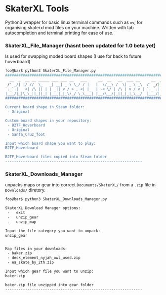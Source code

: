 # SkaterXL Tools
Python3 wrapper for basic linux terminal commands such as `mv`, for organising skaterxl mod files on your machine. Written with tab autocompletion and terminal printing for ease of use.
### SkaterXL_File_Manager (hasnt been updated for 1.0 beta yet)
Is used for swapping moded board shapes (I use for back to future hoverboard)
```bash
foo@bar$ python3 SkaterXL_File_Manager.py
#############################################################################################
  __  _  __ __ _____ ___ ___ __   ___     __  __   __  ___ __     __  _  _  __  ___ ___  __
 /' _/| |/ //  \_   _| __| _ \ \_/ / |   |  \/__\ /  \| _ \ _\  /' _/| || |/  \| _,\ __/' _/
`._`.|   <| /\ || | | _|| v / > , <| |_  | -< \/ | /\ | v / v | `._`.| >< | /\ | v_/ _|`._`.
|___/|_|\_\_||_||_| |___|_|_\/_/ \_\___| |__/\__/|_||_|_|_\__/  |___/|_||_|_||_|_| |___|___/
#############################################################################################

Current board shape in Steam folder:
 - Original

Custom board shapes in your repository:
 - B2TF_Hoverboard
 - Original
 - Santa_Cruz_foot

Input which board shape you want to play:
B2TF_Hoverboard

B2TF_Hoverboard files copied into Steam folder
--------------------------------------------------------------
```
### SkaterXL_Downloads_Manager
unpacks maps or gear into correct `Documents/SkaterXL/` from a `.zip` file in `Downloads/` diretory.
```bash
foo@bar$ python3 SkaterXL_Downloads_Manager.py

SkaterXL Download Manager options:
 -   exit
 -   unzip_gear
 -   unzip_map

Input the file category you want to unpack:
unzip_gear


Map files in your downloads:
 - baker.zip
 - deck_element_nyjah_owl_used.zip
 - ea_skate_by_2th.zip

Input which gear file you want to unzip:
baker.zip

baker.zip file unzipped into gear folder
--------------------------------------------------------------
```
